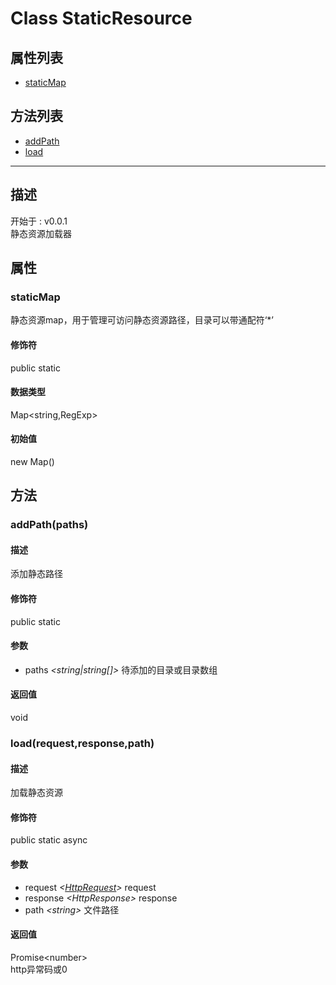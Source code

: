 # Class StaticResource
## 属性列表
+ [staticMap](#PROP_staticMap)
  
## 方法列表
+ [addPath](#METHOD_addPath)
+ [load](#METHOD_load)
  
---
## 描述
<font class="since">开始于 : v0.0.1</font>  
静态资源加载器  
## 属性
### <a id="PROP_staticMap">staticMap</a>
静态资源map，用于管理可访问静态资源路径，目录可以带通配符‘*’  
#### 修饰符
<font class="modifier">public  static</font>  
#### 数据类型
<font class='datatype'>Map&lt;string,RegExp&gt;</font>  
#### 初始值
new Map()  
## 方法
### <a id="METHOD_addPath">addPath(paths)</a>
#### 描述
添加静态路径  
#### 修饰符
<font class="modifier">public  static</font>  
#### 参数
+ paths *&lt;<font class='datatype'>string|string[]</font>&gt;*   待添加的目录或目录数组
  
#### 返回值
void  
### <a id="METHOD_load">load(request,response,path)</a>
#### 描述
加载静态资源  
#### 修饰符
<font class="modifier">public  static  async</font>  
#### 参数
+ request *&lt;<font class='datatype'>[HttpRequest](HttpRequest)</font>&gt;*   request
+ response *&lt;<font class='datatype'>HttpResponse</font>&gt;*  response
+ path *&lt;<font class='datatype'>string</font>&gt;*      文件路径
  
#### 返回值
<font class='datatype'>Promise&lt;number&gt;</font>  
http异常码或0  
